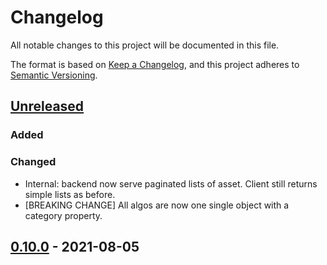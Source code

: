 # Changelog
All notable changes to this project will be documented in this file.

The format is based on [Keep a Changelog](https://keepachangelog.com/en/1.0.0/),
and this project adheres to [Semantic Versioning](https://semver.org/spec/v2.0.0.html).

## [Unreleased]
### Added
### Changed
- Internal: backend now serve paginated lists of asset. Client still returns simple lists as before.
- [BREAKING CHANGE] All algos are now one single object with a category property.

## [0.10.0] - 2021-08-05

[Unreleased]: https://github.com/owkin/substra/compare/0.10.0...HEAD
[0.10.0]: https://github.com/owkin/substra/compare/0.9.0...0.10.0
